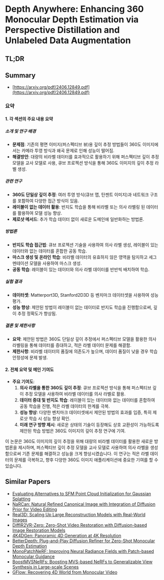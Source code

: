 # Depth Anywhere: Enhancing 360 Monocular Depth Estimation via Perspective Distillation and Unlabeled Data Augmentation
## TL;DR
## Summary
- [https://arxiv.org/pdf/2406.12849.pdf](https://arxiv.org/pdf/2406.12849.pdf)

### 요약

#### 1. 각 섹션의 주요 내용 요약
##### 소개 및 연구 배경
- **문제점**: 기존의 평면 이미지(퍼스펙티브 뷰)용 깊이 추정 방법들이 360도 이미지에서는 카메라 투영 방식과 왜곡 문제로 인해 성능이 떨어짐. 
- **해결방안**: 대량의 비라벨 데이터를 효과적으로 활용하기 위해 퍼스펙티브 깊이 추정 모델을 교사 모델로 사용, 큐브 프로젝션 방식을 통해 360도 이미지의 깊이 추정 라벨 생성.

##### 관련 연구
- **360도 단일상 깊이 추정**: 여러 투영 방식(큐브 맵, 탄젠트 이미지)과 네트워크 구조를 포함하여 다양한 접근 방식이 있음.
- **레이블이 없는 데이터 활용**: 반지도 학습을 통해 비라벨 또는 의사 라벨링 된 데이터를 활용하여 모델 성능 향상.
- **제로샷 메서드**: 추가 학습 데이터 없이 새로운 도메인에 일반화하는 방법론.

##### 방법론
- **반지도 학습 접근법**: 큐브 프로젝션 기술을 사용하여 의사 라벨 생성, 레이블이 있는 데이터와 없는 데이터를 혼합한 공동 학습.
- **마스크 생성 및 온라인 학습**: 비라벨 데이터의 유효하지 않은 영역을 탐지하고 세그멘테이션 모델을 사용하여 마스크 생성.
- **공동 학습**: 레이블이 있는 데이터와 의사 라벨 데이터를 반반씩 배치하여 학습.

##### 실험 결과
- **데이터셋**: Matterport3D, Stanford2D3D 등 벤치마크 데이터셋을 사용하여 성능 평가.
- **성능 향상**: 제안된 방법이 레이블이 없는 데이터로 반지도 학습을 진행함으로써, 깊이 추정 정확도가 향상됨.

##### 결론 및 제한사항
- **요약**: 제안된 방법은 360도 단일상 깊이 추정에서 퍼스펙티브 모델을 활용한 의사 라벨링을 통해 데이터를 증대하고, 적은 라벨 데이터 문제를 해결함.
- **제한사항**: 비라벨 데이터의 품질에 의존도가 높으며, 데이터 품질이 낮을 경우 학습 안정성에 문제 발생.

#### 2. 전체 요약 및 메인 기여도
- **주요 기여도**:
  1. **의사 라벨을 통한 360도 깊이 추정**: 큐브 프로젝션 방식을 통해 퍼스펙티브 깊이 추정 모델을 사용하여 비라벨 데이터를 의사 라벨로 활용.
  2. **데이터 증대 및 반지도 학습**: 레이블이 있는 데이터와 없는 데이터를 혼합하여 공동 학습을 진행, 적은 라벨 데이터의 한계를 극복.
  3. **성능 향상**: 다양한 벤치마크 데이터셋에서 제안된 방법의 효과를 입증, 특히 제로샷 학습 시 성능 향상 확인.
  4. **미래 연구 방향 제시**: 새로운 상태의 기술이 등장해도 상호 교환성이 가능하도록 제안된 학습 방법은 360도 이미지의 깊이 추정 연구에 기여.

이 논문은 360도 이미지의 깊이 추정을 위해 대량의 비라벨 데이터를 활용한 새로운 방법론을 제시하며, 퍼스펙티브 깊이 추정 모델을 교사 모델로 사용하여 의사 라벨을 생성함으로써 기존 문제를 해결하고 성능을 크게 향상시켰습니다. 이 연구는 적은 라벨 데이터의 문제를 극복하고, 향후 다양한 360도 이미지 애플리케이션에 중요한 기여를 할 수 있습니다.

## Similar Papers
- [Evaluating Alternatives to SFM Point Cloud Initialization for Gaussian Splatting](2404.12547.md)
- [NaRCan: Natural Refined Canonical Image with Integration of Diffusion Prior for Video Editing](2406.06523.md)
- [Real3D: Scaling Up Large Reconstruction Models with Real-World Images](2406.08479.md)
- [DiffIR2VR-Zero: Zero-Shot Video Restoration with Diffusion-based Image Restoration Models](2407.01519.md)
- [4K4DGen: Panoramic 4D Generation at 4K Resolution](2406.13527.md)
- [BetterDepth: Plug-and-Play Diffusion Refiner for Zero-Shot Monocular Depth Estimation](2407.17952.md)
- [MonoPatchNeRF: Improving Neural Radiance Fields with Patch-based Monocular Guidance](2404.08252.md)
- [BoostMVSNeRFs: Boosting MVS-based NeRFs to Generalizable View Synthesis in Large-scale Scenes](2407.15848.md)
- [GFlow: Recovering 4D World from Monocular Video](2405.18426.md)
